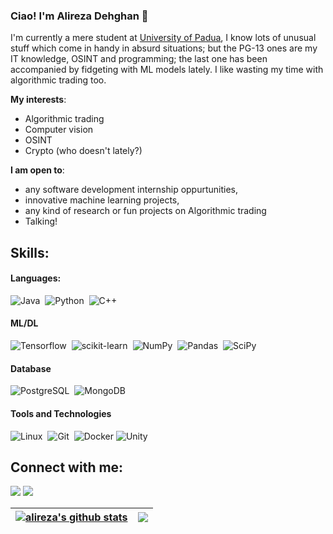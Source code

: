 ### Ciao! I'm Alireza Dehghan 👋

I'm currently a mere student at [University of Padua](https://unipd.it), I know lots of unusual stuff which come in handy in absurd situations; but the PG-13 ones are my IT knowledge, OSINT and programming; the last one has been accompanied by fidgeting with ML models lately. I like wasting my time with algorithmic trading too.


**My interests**:
- Algorithmic trading
- Computer vision
- OSINT
- Crypto (who doesn't lately?)

 **I am open to**:

- any software development internship oppurtunities,
- innovative machine learning projects,
- any kind of research or fun projects on Algorithmic trading
- Talking!

## Skills:

#### Languages:

![Java](https://img.shields.io/badge/Java-ED8B00?style=for-the-badge&logo=java&logoColor=white)&nbsp;
![Python](https://img.shields.io/badge/Python-3776AB?style=for-the-badge&logo=python&logoColor=white)&nbsp;
![C++](https://img.shields.io/badge/c++-%2300599C.svg?style=for-the-badge&logo=c%2B%2B&logoColor=white)

#### ML/DL

![Tensorflow](https://img.shields.io/badge/TensorFlow-FF6F00?style=for-the-badge&logo=tensorflow&logoColor=white)&nbsp;
![scikit-learn](https://img.shields.io/badge/scikit--learn-%23F7931E.svg?style=for-the-badge&logo=scikit-learn&logoColor=white)&nbsp;
![NumPy](https://img.shields.io/badge/numpy-%23013243.svg?style=for-the-badge&logo=numpy&logoColor=white)&nbsp;
![Pandas](https://img.shields.io/badge/pandas-%23150458.svg?style=for-the-badge&logo=pandas&logoColor=white)&nbsp;
![SciPy](https://img.shields.io/badge/SciPy-%230C55A5.svg?style=for-the-badge&logo=scipy&logoColor=%white)

#### Database

![PostgreSQL](https://img.shields.io/badge/PostgreSQL-316192?style=for-the-badge&logo=postgresql&logoColor=white)&nbsp;
![MongoDB](https://img.shields.io/badge/MongoDB-%234ea94b.svg?style=for-the-badge&logo=mongodb&logoColor=white)

#### Tools and Technologies

![Linux](https://img.shields.io/badge/Linux-FCC624?style=for-the-badge&logo=linux&logoColor=black)&nbsp;
![Git](https://img.shields.io/badge/GIT-E44C30?style=for-the-badge&logo=git&logoColor=white)&nbsp;
![Docker](https://img.shields.io/badge/docker-%230db7ed.svg?style=for-the-badge&logo=docker&logoColor=white)
![Unity](https://img.shields.io/badge/unity-%23000000.svg?style=for-the-badge&logo=unity&logoColor=white)


## Connect with me:

<p align = "center">

[<img src="https://img.shields.io/badge/linkedin-%230077B5.svg?style=for-the-badge&logo=linkedin&logoColor=white" />](https://www.linkedin.com/in/alirezaxdehghan/)
[<img src="https://img.shields.io/badge/Telegram-2CA5E0?style=for-the-badge&logo=telegram&logoColor=white" />](https://t.me/ThisIsADX)
</p>

| <a href="#"><img align="center" src="https://github-readme-stats.vercel.app/api?username=alirezaxdehghan&show_icons=true&include_all_commits=true&theme=buefy&hide_border=true" alt="alireza's github stats" /></a> | <a href="#"><img align="center" src="https://github-readme-stats.vercel.app/api/top-langs/?username=alirezaxdehghan&layout=compact&theme=buefy&hide_border=true" /></a> |
| ------------- | ------------- |


